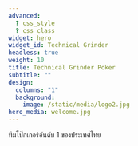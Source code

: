 ```yaml
---
advanced:
  ? css_style
  ? css_class
widget: hero
widget_id: Technical Grinder
headless: true
weight: 10
title: Technical Grinder Poker
subtitle: ""
design:
  columns: "1"
  background:
    image: /static/media/logo2.jpg
hero_media: welcome.jpg
---
```

ทีมโป๊กเกอร์อันดับ 1 ของประเทศไทย